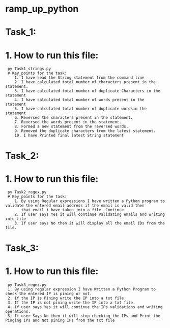 # ramp_up_python
# Task_1:
# 1. How to run this file:
     py Task1_strings.py
     # Key_points for the task:
        1. I have read the String statement from the command line
        2. I have calculated total number of characters present in the statement.
        3. I have calculated total number of duplicate Characters in the statement
        4. I have calculated total number of words present in the statement
        5. I have calculated total number of duplicate wordsin the statement
        6. Reversed the characters present in the statement.
        7. Reversed the words present in the statement.
        8. Formed a new statement from the reversed words.
        9. Removed the duplicate characters from the latest statement.
        10. I have Printed final latest String statement
# Task_2:
# 1. How to run this file:
     py Task2_regex.py
     # Key_points for the task:
        1. By using Regular expressions I have written a Python program to validate the entered email address if the email is valid then 
           that email i have taken into a file. Continue  
        2. If user says Yes it will continue Validating emails and writing into file
        3. If user says No then it will display all the email IDs from the file.

# Task_3:
# 1. How to run this file:
     py Task3_regex.py
     1. By using regular expression I have Written a Python Program to check the entered IP is pining or not.
     2. If the IP is Pining write the IP into a txt file.
     3. If the IP is not pining write the IP into a txt file.
     4. If user says Yes it will continue the IPs validations and writing operations.
     5. If user Says No then it will stop checking the IPs and Print the Pinging IPs and Not pining IPs from the txt file
